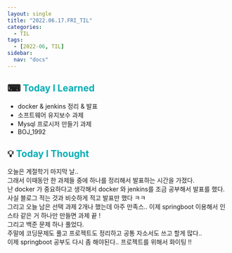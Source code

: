 ```yaml
---
layout: single
title: "2022.06.17.FRI_TIL"
categories:
  - TIL
tags:
  - [2022-06, TIL]
sidebar:
  nav: "docs"
---
```


## ⌨ <a style="color:#00adb5">Today I Learned</a>

- docker & jenkins 정리 & 발표
- 소프트웨어 유지보수 과제
- Mysql 프로시저 만들기 과제
- BOJ_1992

## 💡 <a style="color:#00adb5">Today I Thought</a>

오늘은 계절학기 마지막 날..<br>
그래서 이때동안 한 과제들 중에 하나를 정리해서 발표하는 시간을 가졌다.<br>
난 docker 가 중요하다고 생각해서 docker 와 jenkins를 조금 공부해서 발표를 했다.<br>
사실 블로그 적는 것과 비슷하게 적고 발표만 했다 ㅋㅋ<br>
그리고 오늘 남은 선택 과제 2개나 했는데 아주 만족스.. 이제 springboot 이용해서 인스타 같은 거 하나만 만들면 과제 끝 !<br>
그리고 백준 문제 하나 풀었다.<br>
주말에 코딩문제도 풀고 프로젝트도 정리하고 공통 자소서도 쓰고 할게 많다..<br>
이제 springboot 공부도 다시 좀 해야된다.. 프로젝트를 위해서 화이팅 !!
